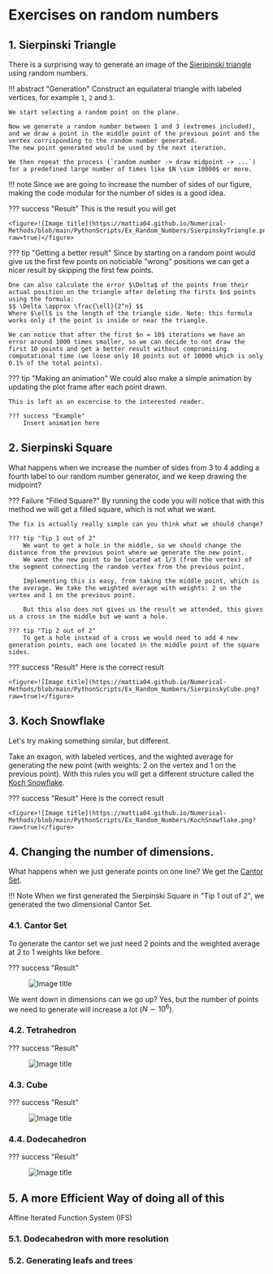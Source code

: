# Exercises on random numbers

## 1. Sierpinski Triangle

There is a surprising way to generate an image of the [Sieripinski triangle](https://en.wikipedia.org/wiki/Sierpiński_triangle) using random numbers.

!!! abstract "Generation"
    Construct an equilateral triangle with labeled vertices, for example `1`, `2` and `3`.
    
    We start selecting a random point on the plane.

    Now we generate a random number between 1 and 3 (extremes included), and we draw a point in the middle point of the previous point and the vertex corrisponding to the random number generated.
    The new point generated would be used by the next iteration.

    We then repeat the process (`random number -> draw midpoint -> ...`) for a predefined large number of times like $N \sim 10000$ or more.

!!! note 
    Since we are going to increase the number of sides of our figure, making the code modular for the number of sides is a good idea.

??? success "Result"
    This is the result you will get

    <figure>![Image title](https://mattia04.github.io/Numerical-Methods/blob/main/PythonScripts/Ex_Random_Numbers/SierpinskyTriangle.png?raw=true)</figure>

??? tip "Getting a better result"
    Since by starting on a random point would give us the first few points on noticiable "wrong" positions we can get a nicer result by skipping the first few points.

    One can also calculate the error $\Delta$ of the points from their actual position on the triangle after deleting the firsts $n$ points using the formula:
    $$ \Delta \approx \frac{\ell}{2^n} $$
    Where $\ell$ is the length of the triangle side. Note: this formula works only if the point is inside or near the triangle.

    We can notice that after the first $n = 10$ iterations we have an error around 1000 times smaller, so we can decide to not draw the first 10 points and get a better result without compromising computational time (we loose only 10 points out of 10000 which is only 0.1% of the total points).

??? tip "Making an animation"
    We could also make a simple animation by updating the plot frame after each point drawn.

    This is left as an excercise to the interested reader.

    ??? success "Example"
        Insert animation here

## 2. Sierpinski Square

What happens when we increase the number of sides from 3 to 4 adding a fourth label to our random number generator, and we keep drawing the midpoint?

??? Failure "Filled Square?"
    By running the code you will notice that with this method we will get a filled square, which is not what we want.

    The fix is actually really simple can you think what we should change?
    
    ??? tip "Tip 1 out of 2"
        We want to get a hole in the middle, so we should change the distance from the previous point where we generate the new point.
        We want the new point to be located at 1/3 (from the vertex) of the segment connecting the random vertex from the previous point.

        Implementing this is easy, from taking the middle point, which is the average. We take the weighted average with weights: 2 on the vertex and 1 on the previous point.

        But this also does not gives us the result we attended, this gives us a cross in the middle but we want a hole.

    ??? tip "Tip 2 out of 2"
        To get a hole instead of a cross we would need to add 4 new generation points, each one located in the middle point of the square sides.

??? success "Result"
    Here is the correct result

    <figure>![Image title](https://mattia04.github.io/Numerical-Methods/blob/main/PythonScripts/Ex_Random_Numbers/SierpinskyCube.png?raw=true)</figure>

## 3. Koch Snowflake

Let's try making something similar, but different.

Take an exagon, with labeled vertices, and the wighted average for generating the new point (with weights: 2 on the vertex and 1 on the previous point).
With this rules you will get a different structure called the [Koch Snowflake](https://en.wikipedia.org/wiki/Koch_snowflake).

??? success "Result"
    Here is the correct result
    
    <figure>![Image title](https://mattia04.github.io/Numerical-Methods/blob/main/PythonScripts/Ex_Random_Numbers/KochSnowflake.png?raw=true)</figure>

## 4. Changing the number of dimensions.

What happens when we just generate points on one line? We get the [Cantor Set](https://en.wikipedia.org/wiki/Cantor_set).

!!! Note 
    When we first generated the Sierpinski Square in "Tip 1 out of 2", we generated the two dimensional Cantor Set.

### 4.1. Cantor Set

To generate the cantor set we just need 2 points and the weighted average at 2 to 1 weights like before.

??? success "Result"
    <figure>![Image title](https://mattia04.github.io/Numerical-Methods/blob/main/PythonScripts/Ex_Random_Numbers/CantorSet.png?raw=true)</figure>

We went down in dimensions can we go up? Yes, but the number of points we need to generate will increase a lot ($N\sim 10^6$).

### 4.2. Tetrahedron

??? success "Result"
    <figure>![Image title](https://mattia04.github.io/Numerical-Methods/blob/main/PythonScripts/Ex_Random_Numbers/SierpinskyTetrahedron3.png?raw=true)</figure>

### 4.3. Cube

??? success "Result"
    <figure>![Image title](https://mattia04.github.io/Numerical-Methods/blob/main/PythonScripts/Ex_Random_Numbers/SierpinskyCube3.png?raw=true)</figure>

### 4.4. Dodecahedron

??? success "Result"
    <figure>![Image title](https://mattia04.github.io/Numerical-Methods/blob/main/PythonScripts/Ex_Random_Numbers/KochSnowflake3D2.png?raw=true)</figure>

## 5. A more Efficient Way of doing all of this

Affine Iterated Function System (IFS)

### 5.1. Dodecahedron with more resolution

### 5.2. Generating leafs and trees

